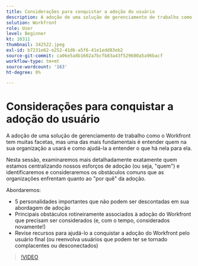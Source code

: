```yaml
---
title: Considerações para conquistar a adoção do usuário
description: A adoção de uma solução de gerenciamento de trabalho como o Workfront tem muitas facetas, mas uma das mais fundamentais é entender quem na organização a usará.
solution: Workfront
role: User
level: Beginner
kt: 10311
thumbnail: 342522.jpeg
exl-id: b7231e62-e252-41d6-a5f6-41e1edd83eb2
source-git-commit: ca06e5a8b1602a7bcfb83a43f529680a5a96bacf
workflow-type: tm+mt
source-wordcount: '163'
ht-degree: 0%

---
```


# Considerações para conquistar a adoção do usuário

A adoção de uma solução de gerenciamento de trabalho como o Workfront tem muitas facetas, mas uma das mais fundamentais é entender quem na sua organização a usará e como ajudá-la a entender o que há nela para ela.

Nesta sessão, examinaremos mais detalhadamente exatamente quem estamos centralizando nossos esforços de adoção (ou seja, &quot;quem&quot;) e identificaremos e consideraremos os obstáculos comuns que as organizações enfrentam quanto ao &quot;por quê&quot; da adoção.

Abordaremos:

* 5 personalidades importantes que não podem ser descontadas em sua abordagem de adoção
* Principais obstáculos rotineiramente associados à adoção do Workfront que precisam ser considerados (e, com o tempo, considerados novamente!)
* Revise recursos para ajudá-lo a conquistar a adoção do Workfront pelo usuário final (ou reenvolva usuários que podem ter se tornado complacentes ou desconectados)

>[!VIDEO](https://video.tv.adobe.com/v/342522/?quality=12&learn=on)
